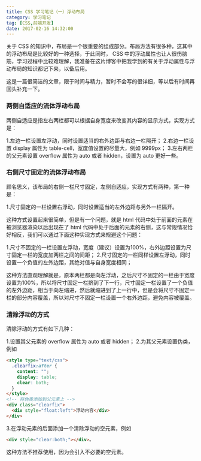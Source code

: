 ```yaml
---
title: CSS 学习笔记（一）浮动布局
category: 学习笔记
tag: [CSS,前端开发]
date: 2017-02-16 14:32:00
---
```


关于 CSS 的知识中，布局是一个很重要的组成部分。布局方法有很多种，这其中的浮动布局是比较好的一种选择，于此同时， CSS 中的浮动属性也让人很伤脑筋，学习过程中比较难理解，我准备在这片博客中把我学到的有关于浮动属性与浮动布局的知识都记下来，以备后用。<!--more-->

这是一篇很简洁的文章，限于时间与精力，暂时不会写的很详细，等以后有时间再回头补充一下。

### 两侧自适应的流体浮动布局
两侧自适应是指左右两栏都可以根据自身宽度来改变其内容的显示方式，实现方式是：

1.左边一栏设置左浮动，同时设置适当的右外边距与右边一栏隔开；
2.右边一栏设置 display 属性为 table-cell，宽度值设置的尽量大，例如 9999px；
3.左右两栏的父元素设置 overflow 属性为 auto 或者 hidden，设置为 auto 更好一些。

### 右侧尺寸固定的流体浮动布局
顾名思义，该布局的右侧一栏尺寸固定，左侧自适应，实现方式有两种，第一种是：

1.尺寸固定的一栏设置右浮动，同时设置适当的左外边距与另外一栏隔开。

这种方式设置起来很简单，但是有一个问题，就是 html 代码中处于前面的元素在被浏览器渲染以后出现在了 html 代码中处于后面的元素的右侧，这与常规情况恰好相反，我们可以通过下面这种实现方式来规避这个问题：

1.尺寸不固定的一栏设置左浮动，宽度（建议）设置为100%，右外边距设置为尺寸固定一栏的宽度加两栏之间的间距；
2.尺寸固定的一栏同样设置左浮动，同时设置一个负值的左外边距，其绝对值与自身宽度相同；

这种方法直观理解就是，原本两栏都是向左浮动，之后尺寸不固定的一栏由于宽度设置为100%，所以将尺寸固定一栏挤到了下一行，尺寸固定一栏设置了一个负值的左外边距，相当于向左缩进，然后就缩进到了上一行中，但是会将尺寸不固定一栏的部分内容覆盖，所以对尺寸不固定一栏设置一个右外边距，避免内容被覆盖。

### 清除浮动的方式
清除浮动的方式有如下几种：

1.设置其父元素的 overflow 属性为 auto 或者 hidden；
2.为其父元素设置伪类，例如
``` html
<style type="text/css">
  .clearfix:after {
    content: "";
    display: table;
    clear: both;
  }
</style>
<!-- 将伪类添加到父元素上 -->
<div class="clearfix">
  <div style="float:left">浮动内容</div>
</div>
```
3.在浮动元素的后面添加一个清除浮动的空元素，例如
``` html
<div style="clear:both;"></div>。
```
这种方法不推荐使用，因为会引入不必要的空元素。